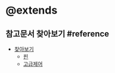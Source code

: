 # @extends

## 참고문서 찾아보기 #reference

* [찾아보기](/reference) 
  * [핀](/reference/pins)
  * [고급제어](/reference/control)